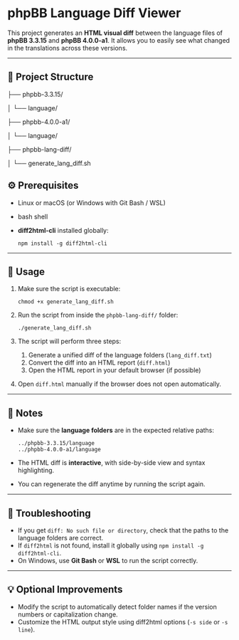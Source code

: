 # phpBB Language Diff Viewer

This project generates an **HTML visual diff** between the language files of **phpBB 3.3.15** and **phpBB 4.0.0-a1**. It allows you to easily see what changed in the translations across these versions.

- - -

## 📂 Project Structure

 ├── phpbb-3.3.15/
 
 │    └── language/
 
 ├── phpbb-4.0.0-a1/
 
 │    └── language/
 
 ├── phpbb-lang-diff/
 
 │    └──  generate\_lang\_diff.sh

## ⚙️ Prerequisites

*   Linux or macOS (or Windows with Git Bash / WSL)
*   bash shell
*   **diff2html-cli** installed globally:
    
    ```
    npm install -g diff2html-cli
    ```
    

- - -

## 🚀 Usage

1.  Make sure the script is executable:
    
    ```
    chmod +x generate_lang_diff.sh
    ```
    
2.  Run the script from inside the `phpbb-lang-diff/` folder:
    
    ```
    ./generate_lang_diff.sh
    ```
    
3.  The script will perform three steps:
    1.  Generate a unified diff of the language folders (`lang_diff.txt`)
    2.  Convert the diff into an HTML report (`diff.html`)
    3.  Open the HTML report in your default browser (if possible)
4.  Open `diff.html` manually if the browser does not open automatically.

- - -

## 📝 Notes

*   Make sure the **language folders** are in the expected relative paths:
    
    ```
    ../phpbb-3.3.15/language
    ../phpbb-4.0.0-a1/language
    ```
    
*   The HTML diff is **interactive**, with side-by-side view and syntax highlighting.
*   You can regenerate the diff anytime by running the script again.

- - -

## 🔧 Troubleshooting

*   If you get `diff: No such file or directory`, check that the paths to the language folders are correct.
*   If `diff2html` is not found, install it globally using `npm install -g diff2html-cli`.
*   On Windows, use **Git Bash** or **WSL** to run the script correctly.

- - -

## 💡 Optional Improvements

*   Modify the script to automatically detect folder names if the version numbers or capitalization change.
*   Customize the HTML output style using diff2html options (`-s side` or `-s line`).
